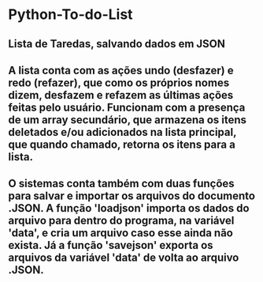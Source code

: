 # Python-To-do-List

## Lista de Taredas, salvando dados em JSON

## A lista conta com as ações undo (desfazer) e redo (refazer), que como os próprios nomes dizem, desfazem e refazem as últimas ações feitas pelo usuário. Funcionam com a presença de um array secundário, que armazena os itens deletados e/ou adicionados na lista principal, que quando chamado, retorna os itens para a lista.

## O sistemas conta também com duas funções para salvar e importar os arquivos do documento .JSON. A função 'loadjson' importa os dados do arquivo para dentro do programa, na variável 'data', e cria um arquivo caso esse ainda não exista. Já a função 'savejson' exporta os arquivos da variável 'data' de volta ao arquivo .JSON.
